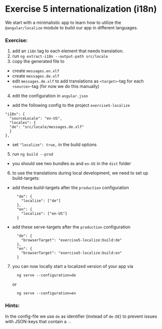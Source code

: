 # Exercise 5 internationalization (i18n)

We start with a minimalistic app to learn how to utilize the `@angular/localize` module to build our app in different languages.

### Exercise:
1. add an `i18n` tag to each element that needs translation.
2. run `ng extract-i18n --output-path src/locale`
3. copy the generated file to
  - create `messages.en.xlf`
  - create `messages.de.xlf`
  - edit `messages.de.xlf` to add translations as `<target>`-tag for each `<source>`-tag (for now we do this manually)
4. edit the configuration in `angular.json`
  - add the following config to the project `exercise5-localize`
   ```
   "i18n": {
     "sourceLocale": "en-US",
     "locales": {
     "de": "src/locale/messages.de.xlf"
     }
   },
   ```
  - set `"localize": true,` in the build options
5. run `ng build --prod`
  - you should see two bundles `de` and `en-US` in the `dist` folder
6. to use the translations during local development, we need to set up build-targets:
  - add these build-targets after the `production` configuration
    ```
      "de": {
        "localize": ["de"]
      },
      "en": {
        "localize": ["en-US"]
      }
    ```
  - add these serve-targets after the `production` configuration
    ```
      "de": {
        "browserTarget": "exercise5-localize:build:de"
      },
      "en": {
        "browserTarget": "exercise5-localize:build:en"
      }
    ```
7. you can now locally start a localized version of your app via
    ```
      ng serve --configuration=de
    ```
   or
    ```
      ng serve --configuration=en
    ```

### Hints:
In the config-file we use `de` as identifier (instead of `de-DE`) to prevent issues with JSON-keys that contain a `-`. 
